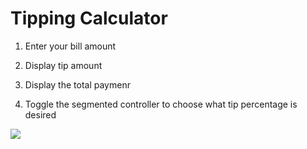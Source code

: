 # Tipping Calculator

1. Enter your bill amount

2. Display tip amount

3. Display the total paymenr

4. Toggle the segmented controller to choose what tip percentage is desired



<img src="https://firebasestorage.googleapis.com/v0/b/datasto-61f2f.appspot.com/o/tippingGif.gif?alt=media&token=1c36b15c-2677-4cb6-9402-fd53b2feff66" />

